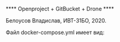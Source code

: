 **** Openproject + GitBucket + Drone ****

Белоусов Владислав, ИВТ-31БО, 2020.

Файл docker-compose.yml имеет вид:

